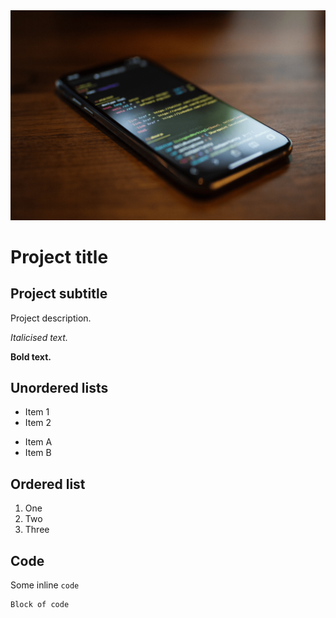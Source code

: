 <img src="images/screenshot.png" alt="" style="margin: 0 auto; max-width: 100%;" />

# Project title
## Project subtitle

Project description.

*Italicised text.*

**Bold text.**

## Unordered lists

* Item 1
* Item 2
- Item A
- Item B

## Ordered list

1. One
2. Two
3. Three

## Code

Some inline `code`

```
Block of code
```
